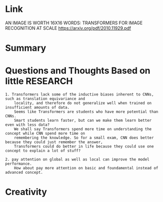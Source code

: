 Link
===============
<p>

AN IMAGE IS WORTH 16X16 WORDS: TRANSFORMERS FOR IMAGE RECOGNITION AT SCALE
https://arxiv.org/pdf/2010.11929.pdf

</p>

Summary
===============

Questions and Thoughts Based on little RESEARCH
===============
    1. Transformers lack some of the inductive biases inherent to CNNs, such as translation equivariance and 
        locality, and therefore do not generalize well when trained on insufficient amounts of data.
        Seems like Transformers are students who have more potential than CNNs.
        Smart students learn faster, but can we make them learn better even with less data?
        We shall say Transformers spend more time on understanding the concept while CNN spend more time on 
        remembering the knowledge. So for a small exam, CNN does better because they could just remember the answer, 
        Transformers could do better in life because they could use one concept to explain a lot of stuff?

    2. pay attention on global as well as local can improve the model performance.
        How about pay more attention on basic and foundamental instead of advanced concept.

Creativity
==============
        
